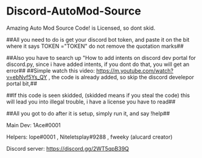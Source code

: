 # Discord-AutoMod-Source
Amazing Auto Mod Source Code! is Licensed, so dont skid.

##All you need to do is get your discord bot token, and paste it on the bit where it
says TOKEN ="TOKEN" do not remove the quotation marks##

##Also you have to search up "How to add intents on discord dev portal
for discord.py, since i have added intents, if you dont do that, you will
get an error##
##Simple watch this video: https://m.youtube.com/watch?v=ebNvf5Ys_QY , the code 
is already added, so skip the discord develepor portal bit,##

##If this code is seen skidded, (skidded means if you steal the code)
this will lead you into illegal trouble, i have a license you have to read##

##All you got to do after it is setup, simply run it, and say !help##

Main Dev: 1Ace#0001 

Helpers: lope#0001 , Niteletsplay#9288 , fweeky (alucard creator)

Discord server: https://discord.gg/2WT5qpB39Q

